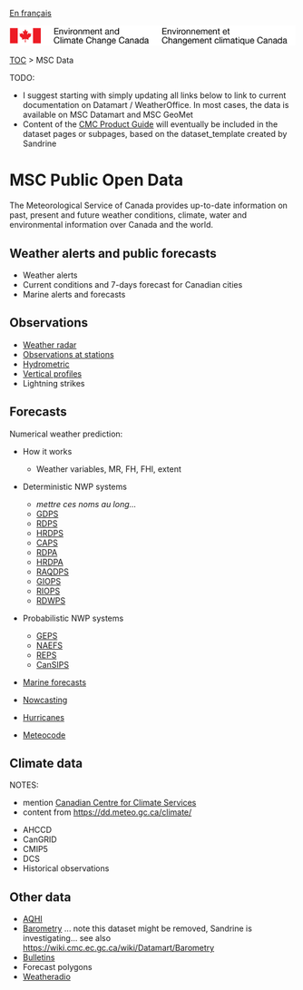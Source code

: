 [En français](readme_fr.md)

![ECCC logo](../img_eccc-logo.png)

[TOC](../readme_en.md) > MSC Data

TODO:
* I suggest starting with simply updating all links below to link to current documentation on Datamart / WeatherOffice. In most cases, the data is available on MSC Datamart and MSC GeoMet
* Content of the [CMC Product Guide](http://collaboration.cmc.ec.gc.ca/cmc/cmoi/product_guide/index_e.html) will eventually be included in the dataset pages or subpages, based on the dataset_template created by Sandrine


# MSC Public Open Data

The Meteorological Service of Canada provides up-to-date information on past, present and future weather conditions, climate, water and environmental information over Canada and the world.


## Weather alerts and public forecasts

* Weather alerts
* Current conditions and 7-days forecast for Canadian cities
* Marine alerts and forecasts


## Observations 

* [Weather radar](obs_radar/geomet-radar_en.md)
* [Observations at stations](obs_stations/geomet-stations_en.md)
* [Hydrometric](obs_hydrometric/geomet-hydrometric_en.md)
* [Vertical profiles](obs_vertical-profiles/geomet-vertical-profiles_en.md)
* Lightning strikes


## Forecasts

Numerical weather prediction:
* How it works
  * Weather variables, MR, FH, FHI, extent

* Deterministic NWP systems
  * _mettre ces noms au long..._
  * [GDPS](nwp_gdps/geomet-gdps_en.md)
  * [RDPS](nwp_rdps/geomet-rdps_en.md)
  * [HRDPS](nwp_hrdps/geomet-hrdps_en.md)
  * [CAPS](nwp_caps/geomet-caps_en.md)
  * [RDPA](nwp_rdpa/geomet-rdpa_en.md)
  * [HRDPA](nwp_hrdpa/geomet-hrdpa_en.md)
  * [RAQDPS](nwp_raqdps/geomet-raqdps_en.md)
  * [GIOPS](nwp_giops/geomet-giops_en.md)
  * [RIOPS](nwp_riops/geomet-riops_en.md)
  * [RDWPS](nwp_rdwps/geomet-rdwps_en.md)
* Probabilistic NWP systems
  * [GEPS](nwp_geps/geomet-geps_en.md)
  * [NAEFS](nwp_naefs/geomet-naefs_en.md)
  * [REPS](nwp_reps/geomet-reps_en.md)
  * [CanSIPS](nwp_cansips/geomet-cansips_en.md)

* [Marine forecasts](marine-forecasts/geomet-marine-forecasts_en.md)
* [Nowcasting](nowcasting/geomet-nowcasting_en.md)
* [Hurricanes](hurricanes/geomet-hurricanes_en.md)
* [Meteocode](meteocode/geomet-meteocode_en.md)


## Climate data

NOTES:
- mention [Canadian Centre for Climate Services](https://canada.ca/climate-services)
- content from https://dd.meteo.gc.ca/climate/

* AHCCD
* CanGRID
* CMIP5
* DCS
* Historical observations


## Other data

* [AQHI](aqhi/geomet-aqhi_en.md)
* [Barometry](barometry/geomet-barometry_en.md) ... note this dataset might be removed, Sandrine is investigating... see also https://wiki.cmc.ec.gc.ca/wiki/Datamart/Barometry
* [Bulletins](bulletins/geomet-bulletins_en.md)
* Forecast polygons
* [Weatheradio](weatheradio/geomet-weatheradio_en.md)
